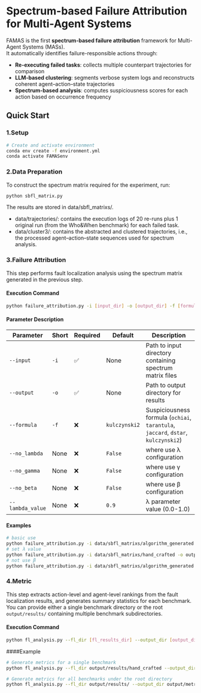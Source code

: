 # Spectrum-based Failure Attribution for Multi-Agent Systems

FAMAS is the first **spectrum-based failure attribution** framework for Multi-Agent Systems (MASs).  
It automatically identifies failure-responsible actions through:

- **Re-executing failed tasks**: collects multiple counterpart trajectories for comparison  
- **LLM-based clustering**: segments verbose system logs and reconstructs coherent agent–action–state trajectories  
- **Spectrum-based analysis**: computes suspiciousness scores for each action based on occurrence frequency  


## Quick Start
### 1.Setup
```bash
# Create and activate environment
conda env create -f environment.yml
conda activate FAMASenv
```

### 2.Data Preparation
To construct the spectrum matrix required for the experiment, run:

```bash
python sbfl_matrix.py
```
The results are stored in data/sbfl_matrixs/.
- data/trajectories/: contains the execution logs of 20 re-runs plus 1 original run (from the Who&When benchmark) for each failed task.
- data/cluster3/: contains the abstracted and clustered trajectories, i.e., the processed agent–action–state sequences used for spectrum analysis.

### 3.Failure Attribution
This step performs fault localization analysis using the spectrum matrix generated in the previous step.

#### Execution Command

```bash
python failure_attribution.py -i [input_dir] -o [output_dir] -f [formula] (--no_lambda --no_gamma --no_beta --lambda_value [lambda_value])
```

#### Parameter Description
| Parameter | Short | Required | Default | Description |
|-----------|-------|----------|---------|-------------|
| `--input` | `-i` | ✅ | None | Path to input directory containing spectrum matrix files |
| `--output` | `-o` | ✅ | None | Path to output directory for results |
| `--formula` | `-f` | ❌ | `kulczynski2` | Suspiciousness formula (`ochiai`, `tarantula`, `jaccard`, `dstar`, `kulczynski2`) |
| `--no_lambda` | None | ❌ | `False` | where use λ configuration |
| `--no_gamma ` | None | ❌ | `False` | where use γ configuration |
| `--no_beta ` | None | ❌ | `False` | where use β configuration |
| `--lambda_value` | None | ❌ | `0.9` | λ parameter value (0.0-1.0) |

#### Examples

```bash
# basic use
python failure_attribution.py -i data/sbfl_matrixs/algorithm_generated -o output/results/algorithm_generated -f kulczynski2
# set λ value
python failure_attribution.py -i data/sbfl_matrixs/hand_crafted -o output/results/hand_crafted -f kulczynski2 --lambda_value 0.85
# not use β
python failure_attribution.py -i data/sbfl_matrixs/algorithm_generated -o output/results/algorithm_generated -f ochiai --no_beta
```

### 4.Metric
This step extracts action-level and agent-level rankings from the fault localization results, and generates summary statistics for each benchmark.  
You can provide either a single benchmark directory or the root `output/results/` containing multiple benchmark subdirectories.

#### Execution Command

```bash
python fl_analysis.py --fl_dir [fl_results_dir] --output_dir [output_dir]
```

####Example

```bash
# Generate metrics for a single benchmark
python fl_analysis.py --fl_dir output/results/hand_crafted --output_dir output/metric

# Generate metrics for all benchmarks under the root directory
python fl_analysis.py --fl_dir output/results/ --output_dir output/metric

```
